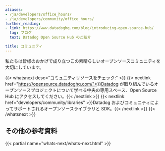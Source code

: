 ```yaml
---
aliases:
- /ja/developers/office_hours/
- /ja/developers/community/office_hours/
further_reading:
- link: https://www.datadoghq.com/blog/introducing-open-source-hub/
  tag: ブログ
  text: Datadog Open Source Hub のご紹介

title: コミュニティ
---
```


私たちは皆様のおかげで成り立つこの素晴らしいオープンソースコミュニティを大切にしています。

{{< whatsnext desc="コミュニティリソースをチェック:" >}}
    {{< nextlink href="https://opensource.datadoghq.com/">}}Datadog が取り組んでいるオープンソースプロジェクトについて学べる中央の専用スペース、Open Source Hub にアクセスしてください。{{< /nextlink >}}
    {{< nextlink href="developers/community/libraries" >}}Datadog およびコミュニティによってサポートされるオープンソースライブラリと SDK。{{< /nextlink >}}
{{< /whatsnext >}}

## その他の参考資料

{{< partial name="whats-next/whats-next.html" >}}
